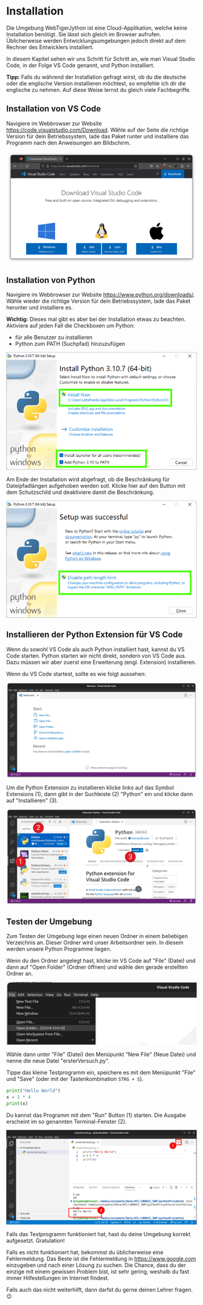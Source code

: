 # Installation

Die Umgebung WebTigerJython ist eine Cloud-Applikation,
welche keine Installation benötigt.
Sie lässt sich gleich im Browser aufrufen.
Üblicherweise werden Entwicklungsumgebungen jedoch 
direkt auf dem Rechner des Entwicklers installiert.

In diesem Kapitel sehen wir uns Schritt für Schritt an,
wie man Visual Studio Code, in der Folge VS Code genannt,
und Python installiert.

**Tipp:** Falls du während der Installation gefragt wirst,
ob du die deutsche oder die englische Version installieren möchtest,
so empfehle ich dir die englische zu nehmen.
Auf diese Weise lernst du gleich viele Fachbegriffe.

## Installation von VS Code

Navigiere im Webbrowser zur Website https://code.visualstudio.com/Download. 
Wähle auf der Seite die richtige Version für dein Betriebssystem,
lade das Paket runter und
installiere das Programm nach den Anweisungen am Bildschirm.

![](./images/download.png)

## Installation von Python

Navigiere im Webbrowser zur Website https://www.python.org/downloads/.
Wähle wieder die richtige Version für dein Betriebssystem, lade das Paket herunter
und installiere es.

**Wichtig:** Dieses mal gibt es aber bei der Installation etwas zu beachten.
Aktiviere auf jeden Fall die Checkboxen um Python:

+ für alle Benutzer zu installieren
+ Python zum PATH (Suchpfad) hinzuzufügen

![](./images/pythonInstallation.png)

Am Ende der Installation wird abgefragt, ob die Beschränkung für
Dateipfadlängen aufgehoben werden soll.
Klicke hier auf den Button mit dem Schutzschild und deaktiviere damit die Beschränkung.

![](./images/pythonInstallation2.png)

## Installieren der Python Extension für VS Code

Wenn du sowohl VS Code als auch Python installiert hast,
kannst du VS Code starten.
Python starten wir nicht direkt, sondern von VS Code aus.
Dazu müssen wir aber zuerst eine Erweiterung (engl. Extension) installieren.

Wenn du VS Code startest, sollte es wie folgt aussehen:

![](./images/vscode.png)

Um die Python Extension zu installieren klicke links auf das Symbol Extensions (1),
dann gibt in der Suchleiste (2) "Python" ein und klicke dann auf "Installieren" (3).

![](./images/extension.svg)

## Testen der Umgebung

Zum Testen der Umgebung lege einen neuen Ordner in einem beliebigen Verzeichnis an.
Dieser Ordner wird unser Arbeitsordner sein.
In diesem werden unsere Python Programme liegen.

Wenn du den Ordner angelegt hast, klicke im VS Code auf "File" (Datei)
und dann auf "Open Folder" (Ordner öffnen) und wähle den gerade erstellten Ordner an.

![](./images/openfolder.png)

Wähle dann unter "File" (Datei) den Menüpunkt "New File" (Neue Datei) und 
nenne die neue Datei "ersterVersuch.py".

Tippe das kleine Testprogramm ein, speichere es mit dem Menüpunkt "File" und "Save"
(oder mit der Tastenkombination `STRG + S`).

```python
print("Hello World")
x = 5 * 4
print(x)
```

Du kannst das Programm mit dem "Run" Button (1) starten.
Die Ausgabe erscheint im so genannten Terminal-Fenster (2).

![](./images/runpython.png)

Falls das Testprogramm funktioniert hat, hast du deine Umgebung
korrekt aufgesetzt. Gratulation!

Falls es nicht funktioniert hat, bekommst du üblicherweise eine Fehlermeldung.
Das Beste ist die Fehlermeldung in https://www.google.com einzugeben
und nach einer Lösung zu suchen.
Die Chance, dass du der einzige mit einem gewissen Problem bist,
ist sehr gering, weshalb du fast immer Hilfestellungen im Internet findest.

Falls auch das nicht weiterhilft, dann darfst du gerne deinen Lehrer fragen. 😉



















